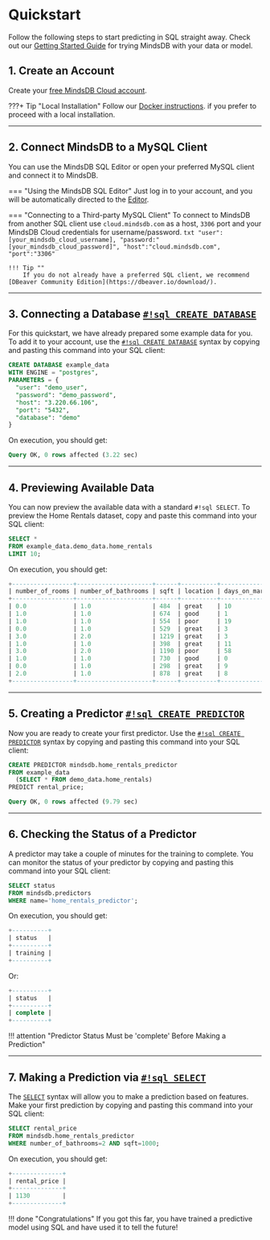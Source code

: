 # Quickstart

Follow the following steps to start predicting in SQL straight away. Check out our [Getting Started Guide](/getting-started/) for trying MindsDB with your data or model.
## 1. Create an Account

Create your [free MindsDB Cloud account](https://cloud.mindsdb.com/register).

???+ Tip "Local Installation" 
    Follow our [Docker instructions](setup/self-hosted/docker/). if you  prefer to proceed with a local installation.

---
## 2. Connect MindsDB to a MySQL Client

You can use the MindsDB SQL Editor or open your preferred MySQL client and connect it to MindsDB.

=== "Using the MindsDB SQL Editor"
    Just log in to your account, and you will be automatically directed to the  [Editor](https://cloud.mindsdb.com/editor).

=== "Connecting to a Third-party MySQL Client"
    To connect to MindsDB from another SQL client use `cloud.mindsdb.com` as a host, `3306` port and your MindsDB Cloud credentials for username/password.
    ```txt
      "user":[your_mindsdb_cloud_username],
      "password:"[your_mindsdb_cloud_password]",
      "host":"cloud.mindsdb.com",
      "port":"3306"
    ```

    !!! Tip ""
        If you do not already have a preferred SQL client, we recommend [DBeaver Community Edition](https://dbeaver.io/download/).

---

## 3. Connecting a Database [`#!sql CREATE DATABASE`](/sql/create/databases/)

For this quickstart, we have already prepared some example data for you.  To add it to your account, use the [`#!sql CREATE DATABASE`](/sql/create/databases/) syntax by copying and pasting this command into your SQL client:


```sql
CREATE DATABASE example_data
WITH ENGINE = "postgres",
PARAMETERS = { 
  "user": "demo_user",
  "password": "demo_password",
  "host": "3.220.66.106",
  "port": "5432",
  "database": "demo"
}
```

On execution, you should get:

```sql
Query OK, 0 rows affected (3.22 sec)
```

---

## 4. Previewing Available Data

You can now preview the available data with a standard `#!sql SELECT`. To preview the Home Rentals dataset, copy and paste this command into your SQL client:

```sql 
SELECT * 
FROM example_data.demo_data.home_rentals
LIMIT 10;
```

On execution, you should get:

```sql
+-----------------+---------------------+------+----------+----------------+---------------+--------------+--------------+
| number_of_rooms | number_of_bathrooms | sqft | location | days_on_market | initial_price | neighborhood | rental_price |
+-----------------+---------------------+------+----------+----------------+---------------+--------------+--------------+
| 0.0             | 1.0                 | 484  | great    | 10             | 2271          | south_side   | 2271         |
| 1.0             | 1.0                 | 674  | good     | 1              | 2167          | downtown     | 2167         |
| 1.0             | 1.0                 | 554  | poor     | 19             | 1883          | westbrae     | 1883         |
| 0.0             | 1.0                 | 529  | great    | 3              | 2431          | south_side   | 2431         |
| 3.0             | 2.0                 | 1219 | great    | 3              | 5510          | south_side   | 5510         |
| 1.0             | 1.0                 | 398  | great    | 11             | 2272          | south_side   | 2272         |
| 3.0             | 2.0                 | 1190 | poor     | 58             | 4463          | westbrae     | 4124         |
| 1.0             | 1.0                 | 730  | good     | 0              | 2224          | downtown     | 2224         |
| 0.0             | 1.0                 | 298  | great    | 9              | 2104          | south_side   | 2104         |
| 2.0             | 1.0                 | 878  | great    | 8              | 3861          | south_side   | 3861         |
+-----------------+---------------------+------+----------+----------------+---------------+--------------+--------------+
```

---

## 5. Creating a Predictor [`#!sql CREATE PREDICTOR`](/sql/api/predictor/)

Now you are ready to create your first predictor. Use the [`#!sql CREATE PREDICTOR`](/sql/api/predictor/) syntax by copying and pasting this command into your SQL client:

```sql 
CREATE PREDICTOR mindsdb.home_rentals_predictor
FROM example_data
  (SELECT * FROM demo_data.home_rentals)
PREDICT rental_price;
```

```sql
Query OK, 0 rows affected (9.79 sec)
```

---

## 6. Checking the Status of a Predictor

A predictor may take a couple of minutes for the training to complete. You can monitor the status of your predictor by copying and pasting this command into your SQL client:

```sql
SELECT status
FROM mindsdb.predictors
WHERE name='home_rentals_predictor';
```

On execution, you should get:

```sql
+----------+
| status   |
+----------+
| training |
+----------+
```
Or:

```sql
+----------+
| status   |
+----------+
| complete |
+----------+
```

!!! attention "Predictor Status Must be 'complete' Before Making a Prediction"

---

## 7. Making a Prediction via [`#!sql SELECT`](/sql/api/select/)

The [`SELECT`](/sql/api/select/) syntax will allow you to make a prediction based on features.  Make your first prediction by copying and pasting this command into your SQL client:

```sql 
SELECT rental_price
FROM mindsdb.home_rentals_predictor
WHERE number_of_bathrooms=2 AND sqft=1000;
```

On execution, you should get:

```sql
+--------------+
| rental_price |
+--------------+
| 1130         |
+--------------+
```

!!! done "Congratulations"
      If you got this far, you have trained a predictive model using SQL and have used it to tell the future!
